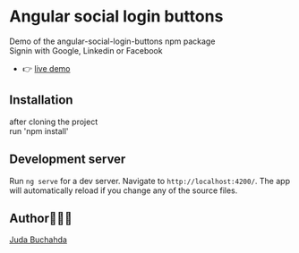 # Angular social login buttons

Demo of the angular-social-login-buttons npm package \
Signin with Google, Linkedin or Facebook

- 👉 [live demo](https://angular-social-login-buttons.herokuapp.com/)

## Installation
after cloning the project \
run 'npm install'

## Development server

Run `ng serve` for a dev server. Navigate to `http://localhost:4200/`. The app will automatically reload if you change any of the source files.

## Author👩🏻‍💻

[Juda Buchahda](https://juda-landing-cv.herokuapp.com)


